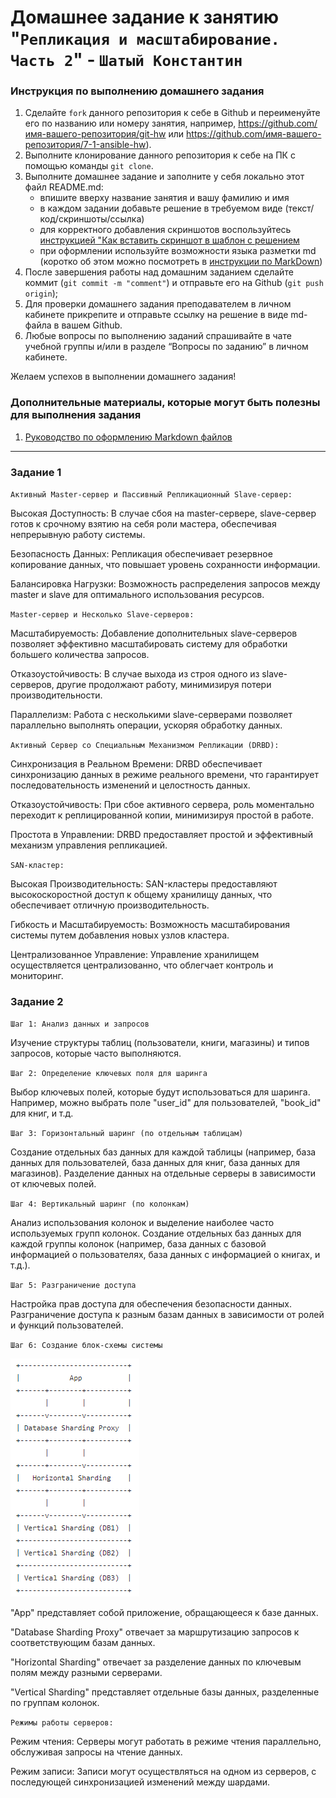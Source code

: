 # Домашнее задание к занятию "`Репликация и масштабирование. Часть 2`" - `Шатый Константин`


### Инструкция по выполнению домашнего задания

   1. Сделайте `fork` данного репозитория к себе в Github и переименуйте его по названию или номеру занятия, например, https://github.com/имя-вашего-репозитория/git-hw или  https://github.com/имя-вашего-репозитория/7-1-ansible-hw).
   2. Выполните клонирование данного репозитория к себе на ПК с помощью команды `git clone`.
   3. Выполните домашнее задание и заполните у себя локально этот файл README.md:
      - впишите вверху название занятия и вашу фамилию и имя
      - в каждом задании добавьте решение в требуемом виде (текст/код/скриншоты/ссылка)
      - для корректного добавления скриншотов воспользуйтесь [инструкцией "Как вставить скриншот в шаблон с решением](https://github.com/netology-code/sys-pattern-homework/blob/main/screen-instruction.md)
      - при оформлении используйте возможности языка разметки md (коротко об этом можно посмотреть в [инструкции  по MarkDown](https://github.com/netology-code/sys-pattern-homework/blob/main/md-instruction.md))
   4. После завершения работы над домашним заданием сделайте коммит (`git commit -m "comment"`) и отправьте его на Github (`git push origin`);
   5. Для проверки домашнего задания преподавателем в личном кабинете прикрепите и отправьте ссылку на решение в виде md-файла в вашем Github.
   6. Любые вопросы по выполнению заданий спрашивайте в чате учебной группы и/или в разделе “Вопросы по заданию” в личном кабинете.
   
Желаем успехов в выполнении домашнего задания!
   
### Дополнительные материалы, которые могут быть полезны для выполнения задания

1. [Руководство по оформлению Markdown файлов](https://gist.github.com/Jekins/2bf2d0638163f1294637#Code)

---

### Задание 1

`Активный Master-сервер и Пассивный Репликационный Slave-сервер:`

Высокая Доступность: В случае сбоя на master-сервере, slave-сервер готов к срочному взятию на себя роли мастера, обеспечивая непрерывную работу системы.

Безопасность Данных: Репликация обеспечивает резервное копирование данных, что повышает уровень сохранности информации.

Балансировка Нагрузки: Возможность распределения запросов между master и slave для оптимального использования ресурсов.

`Master-сервер и Несколько Slave-серверов:`


Масштабируемость: Добавление дополнительных slave-серверов позволяет эффективно масштабировать систему для обработки большего количества запросов.

Отказоустойчивость: В случае выхода из строя одного из slave-серверов, другие продолжают работу, минимизируя потери производительности.

Параллелизм: Работа с несколькими slave-серверами позволяет параллельно выполнять операции, ускоряя обработку данных.

`Активный Сервер со Специальным Механизмом Репликации (DRBD):`

Синхронизация в Реальном Времени: DRBD обеспечивает синхронизацию данных в режиме реального времени, что гарантирует последовательность изменений и целостность данных.

Отказоустойчивость: При сбое активного сервера, роль моментально переходит к реплицированной копии, минимизируя простой в работе.

Простота в Управлении: DRBD предоставляет простой и эффективный механизм управления репликацией.

`SAN-кластер:`

Высокая Производительность: SAN-кластеры предоставляют высокоскоростной доступ к общему хранилищу данных, что обеспечивает отличную производительность.

Гибкость и Масштабируемость: Возможность масштабирования системы путем добавления новых узлов кластера.

Централизованное Управление: Управление хранилищем осуществляется централизованно, что облегчает контроль и мониторинг.

### Задание 2

`Шаг 1: Анализ данных и запросов`

Изучение структуры таблиц (пользователи, книги, магазины) и типов запросов, которые часто выполняются.

`Шаг 2: Определение ключевых поля для шаринга`

Выбор ключевых полей, которые будут использоваться для шаринга. Например, можно выбрать поле "user_id" для пользователей, "book_id" для книг, и т.д.

`Шаг 3: Горизонтальный шаринг (по отдельным таблицам)`

Создание отдельных баз данных для каждой таблицы (например, база данных для пользователей, база данных для книг, база данных для магазинов).
Разделение данных на отдельные серверы в зависимости от ключевых полей.

`Шаг 4: Вертикальный шаринг (по колонкам)`

Анализ использования колонок и выделение наиболее часто используемых групп колонок.
Создание отдельных баз данных для каждой группы колонок (например, база данных с базовой информацией о пользователях, база данных с информацией о книгах, и т.д.).

`Шаг 5: Разграничение доступа`

Настройка прав доступа для обеспечения безопасности данных. Разграничение доступа к разным базам данных в зависимости от ролей и функций пользователей.

`Шаг 6: Создание блок-схемы системы`

![Скриншот-1](https://github.com/kshatyy/replic2/blob/main/img/2-1.png)

"App" представляет собой приложение, обращающееся к базе данных.

"Database Sharding Proxy" отвечает за маршрутизацию запросов к соответствующим базам данных.

"Horizontal Sharding" отвечает за разделение данных по ключевым полям между разными серверами.

"Vertical Sharding" представляет отдельные базы данных, разделенные по группам колонок.

`Режимы работы серверов:`

Режим чтения: Серверы могут работать в режиме чтения параллельно, обслуживая запросы на чтение данных.

Режим записи: Записи могут осуществляться на одном из серверов, с последующей синхронизацией изменений между шардами.
